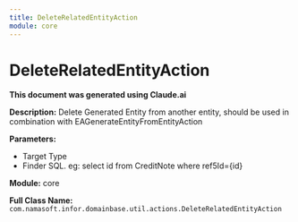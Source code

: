 ```yaml
---
title: DeleteRelatedEntityAction
module: core
---
```



<div class='entity-flows'>

# DeleteRelatedEntityAction

**This document was generated using Claude.ai**

**Description:** Delete Generated Entity from another entity, should be used in combination with EAGenerateEntityFromEntityAction

**Parameters:**
- Target Type
- Finder SQL. eg: select id from CreditNote where ref5Id={id}

**Module:** core

**Full Class Name:** `com.namasoft.infor.domainbase.util.actions.DeleteRelatedEntityAction`


</div>

